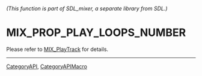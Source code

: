 ###### (This function is part of SDL_mixer, a separate library from SDL.)
# MIX_PROP_PLAY_LOOPS_NUMBER

Please refer to [MIX_PlayTrack](MIX_PlayTrack) for details.

----
[CategoryAPI](CategoryAPI), [CategoryAPIMacro](CategoryAPIMacro)

